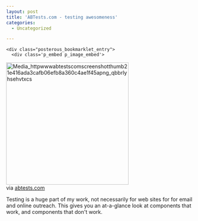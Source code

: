 ```yaml
---
layout: post
title: 'ABTests.com - testing awesomeness'
categories:
  - Uncategorized

---
```



    <div class="posterous_bookmarklet_entry">
      <div class='p_embed p_image_embed'>
<img alt="Media_httpwwwabtestscomscreenshotthumb21e416ada3cafb06efb8a360c4ae1f45apng_qbbrlyhsehvtxcs" height="330" src="http://levjoydotcom3.files.wordpress.com/2009/11/media_httpwwwabtestscomscreenshotthumb21e416ada3cafb06efb8a360c4ae1f45apng_qbbrlyhsehvtxcs.png?w=300" width="330" />
</div>


<div class="posterous_quote_citation">via <a href="http://www.abtests.com/">abtests.com</a></div>
    <p>Testing is a huge part of my work, not necessarily for web sites for for email and online outreach. This gives you an at-a-glance look at components that work, and components that don't work.</p></div>
  
